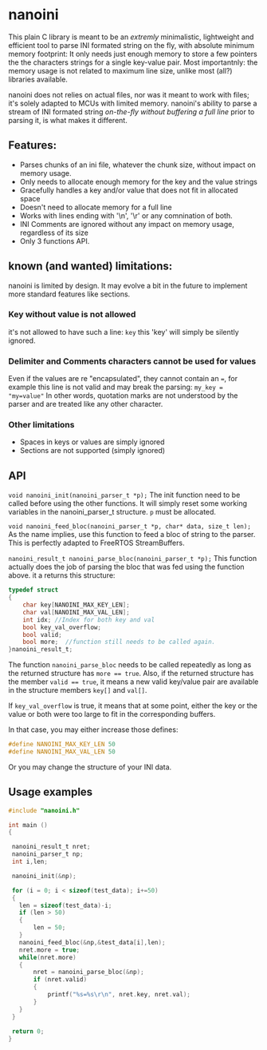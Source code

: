# nanoini
This plain C library is meant to be an *extremly* minimalistic, lightweight and efficient tool to parse INI formated string on the fly, with absolute minimum memory footprint: It only needs just enough memory to store a few pointers the the characters strings for a single key-value pair.
Most importantnly: the memory usage is not related to maximum line size, unlike most (all?) libraries available. 

nanoini does not relies on actual files, nor was it meant to work with files; it's solely adapted to MCUs with limited memory. nanoini's ability to parse a stream of INI formated string *on-the-fly without buffering a full line* prior to parsing it, is what makes it different.

## Features:
- Parses chunks of an ini file, whatever the chunk size, without impact on memory usage.
- Only needs to allocate enough memory for the key and the value strings
- Gracefully handles a key and/or value that does not fit in allocated space
- Doesn't need to allocate memory for a full line
- Works with lines ending with '\n', '\r' or any comnination of both.
- INI Comments are ignored without any impact on memory usage, regardless of its size
- Only 3 functions API.

 ## known (and wanted) limitations:
 nanoini is limited by design. It may evolve a bit in the future to implement more standard features like sections.
 ### Key without value is not allowed
 it's not allowed to have such a line:
 `key`
 this 'key' will simply be silently ignored.
 
### Delimiter and Comments characters cannot be used for values
Even if the values are re "encapsulated", they cannot contain an `=`, for example this line is not valid and may break the parsing:
`my_key = "my=value"`
In other words, quotation marks are not understood by the parser and are treated like any other character.
 
 ### Other limitations
 * Spaces in keys or values are simply ignored
 * Sections are not supported (simply ignored)
 
 ## API
`void nanoini_init(nanoini_parser_t *p);`
The init function need to be called before using the other functions. It will simply reset some working variables in the nanoini_parser_t structure. `p` must be allocated.

`void nanoini_feed_bloc(nanoini_parser_t *p, char* data, size_t len);`
As the name implies, use this function to feed a bloc of string to the parser. This is perfectly adapted to FreeRTOS StreamBuffers.

`nanoini_result_t nanoini_parse_bloc(nanoini_parser_t *p);`
This function actually does the job of parsing the bloc that was fed using the function above. it a returns this structure:
```c
typedef struct
{
    char key[NANOINI_MAX_KEY_LEN];
    char val[NANOINI_MAX_VAL_LEN];
    int idx; //Index for both key and val
    bool key_val_overflow;
    bool valid;
    bool more;  //function still needs to be called again.
}nanoini_result_t;
```
The function `nanoini_parse_bloc` needs to be called repeatedly as long as the returned structure has `more == true`. Also, if the returned structure has the member `valid == true`, it means a new valid key/value pair are available in the structure members `key[]` and  `val[]`.

If `key_val_overflow` is true, it means that at some point, either the key or the value or both were too large to fit in the corresponding buffers.

In that case, you may either increase those defines:
```c
#define NANOINI_MAX_KEY_LEN 50 
#define NANOINI_MAX_VAL_LEN 50 
```
Or you may change the structure of your INI data.


 
 ## Usage examples
 
 ```c
 #include "nanoini.h"
 
 int main () 
 {
 
  nanoini_result_t nret;
  nanoini_parser_t np;
  int i,len;

  nanoini_init(&np);

  for (i = 0; i < sizeof(test_data); i+=50)
  {
    len = sizeof(test_data)-i;
    if (len > 50)
    {
        len = 50;
    }
    nanoini_feed_bloc(&np,&test_data[i],len);
    nret.more = true;
    while(nret.more)
    {
        nret = nanoini_parse_bloc(&np);
        if (nret.valid)
        {
            printf("%s=%s\r\n", nret.key, nret.val);
        }
    }
  }
  
  return 0;
 }
 ```
